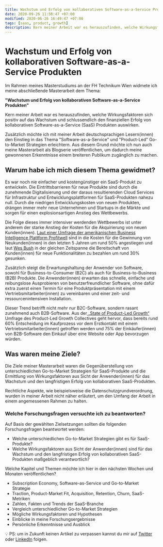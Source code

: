 ```yaml
---
title: Wachstum und Erfolg von kollaborativen Software-as-a-Service Produkten
date: 2020-09-26 11:58:47 +07:00
modified: 2020-06-26 16:49:47 +07:00
tags: [saas, product, growth]
description: Kern meiner Arbeit war es herauszufinden, welche Wirkungsfaktoren sich positiv auf das Wachstum und schlussendlich den finanziellen Erfolg von kollaborativen Software-as-a-Service (SaaS) Produkten auswirken.
---
```



# Wachstum und Erfolg von kollaborativen Software-as-a-Service Produkten

Im Rahmen meines Masterstudiums an der FH Technikum Wien widmete ich meine abschließende Masterarbeit dem Thema:

**"Wachstum und Erfolg von kollaborativen Software-as-a-Service Produkten"**

Kern meiner Arbeit war es herauszufinden, welche Wirkungsfaktoren sich positiv auf das Wachstum und schlussendlich den finanziellen Erfolg von kollaborativen Software-as-a-Service (SaaS) Produkten auswirken.

Zusätzlich möchte ich mit meiner Arbeit deutschsprachigen Lesern(innen) den Einstieg in das Thema "Software-as-a-Service" und "Product-Led" Go-to-Market Strategien erleichtern. Aus diesem Grund möchte ich nun auch meine Masterarbeit als Blogserie veröffentlichen, um dadurch meine gewonnenen Erkenntnisse einem breiteren Publikum zugänglich zu machen.

## Warum habe ich mich diesem Thema gewidmet?

Es war noch nie einfacher und kostengünstiger ein SaaS-Produkt zu entwickeln. Die Eintrittsbarrieren für neue Produkte sind durch die zunehmende Digitalisierung und der daraus resultierenden Cloud Services für Infrastruktur und Entwicklungsplattformen für SaaS-Produkten nahezu null. Durch die niedrigen Entwicklungskosten von neuen Produkten, drängen immer mehr neue Unternehmen und Startups in die Märkte und sorgen für einen explosionsartigen Anstieg des Wettbewerbs.

Die Folge dieses immer intensiver werdenden Wettbewerbs ist unter anderem der starke Anstieg der Kosten für die Akquirierung von neuen Kunden(innen). [Laut einer Umfrage der amerikanischen Business Intelligence Plattform Profitwell](https://www.profitwell.com/blog/content-marketing-customer-acquisition-cost) sind in die Kosten für die Gewinnung von Neukunden(innen) in den letzten 5 Jahren um rund 50% angestiegen und laut [Wes Bush](https://ca.linkedin.com/in/wesbush) in der gleichen Zeitspanne die Bereitschaft von Kunden(innen) für neue Funktionalitäten zu bezahlen um rund 30% gesunken.

Zusätzlich steigt die Erwartungshaltung der Anwender von Software, sowohl für Business-to-Consumer (B2C) als auch für Business-to-Business (B2B) Produkte. Die Anwender(innen) erwarten das schnelle, einfache und reibungslose Ausprobieren von benutzerfreundlicher Software, ohne dafür extra zuerst einen Termin für eine Produktpräsentation mit einem Vertriebsmitarbeiter(innen) zu vereinbaren und einer zeit- und ressourcenintensiven Installation.

Dieser Trend betrifft nicht mehr nur B2C-Software, sondern rasant zunehmend auch B2B-Software. Aus der[ „State of Product-Led Growth“](https://public.appcues.com/product-led-growth-collective/data+reports/PLGC-State-of-Product-Led-Growth-2019.pdf) Umfrage des Product-Led Growth Collectives geht hervor, dass bereits rund 60% Entscheidung im Kaufprozess vor dem Erstkontakt mit einem Vertriebsmitarbeiter(innen) getroffen werden und 75% der Einkäufer(innen) von B2B-Software den Einkauf über eine Website oder App bevorzugen würden.

## Was waren meine Ziele?

Die Ziele meiner Masterarbeit waren die Gegenüberstellung von unterschiedlichen Go-to-Market Strategien für SaaS-Produkte und die Ermittlung von Wirkungsfaktoren aus Sicht der Anwender(innen) für das Wachstum und den langfristigen Erfolg von kollaborativen SaaS-Produkten.

Rechtliche Aspekte, wie beispielsweise die Datenschutzgrundverordnung, wurden in meiner Arbeit nicht näher erläutert, um den Umfang der Arbeit in einem angemessenen Rahmen zu halten.

### Welche Forschungsfragen versuchte ich zu beantworten?

Auf Basis der gewählten Zielsetzungen sollten die folgenden Forschungsfragen beantwortet werden:

- Welche unterschiedlichen Go-to-Market Strategien gibt es für SaaS-Produkte?
- Welche Wirkungsfaktoren aus Sicht der Anwender(innen) sind für das Wachstum und den langfristigen Erfolg von kollaborativen SaaS-Produkten maßgeblich verantwortlich?

Welche Kapitel und Themen möchte ich hier in den nächsten Wochen und Monaten veröffentlichen?

- Subscription Economy, Software-as-Service und Go-to-Market Strategie
- Traction, Product-Market Fit, Acquisition, Retention, Churn, SaaS-Metriken
- Zahlen, Fakten und Trends der SaaS-Branche
- Vergleich unterschiedlicher Go-to-Market Strategien
- Mögliche Wirkungsfaktoren und Hypothesen
- Einblicke in meine Forschungsergebnisse
- Persönliche Erkenntnisse und Ausblick

💡 PS: um in Zukunft keinen Artikel zu verpassen kannst du mir auf [Twitter](https://twitter.com/mariostnr) oder [LinkedIn](https://www.linkedin.com/in/mario-steiner/) folgen.
